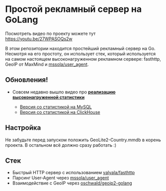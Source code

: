 # Простой рекламный сервер на GoLang

Посмотреть видео по проекту можете тут https://youtu.be/27WPASOQs2w

В этом репозитории находится простейший рекламный сервер на Go. Несмотря на его простоту, он использует стек, который используется на самом настоящем высоконагруженном рекламном сервере: fasthttp, GeoIP от MaxMind и [mssola/user_agent](https://github.com/mssola/user_agent).

## Обновления!

* Совсем недавно вышло видео про __[реализацию высоконагруженной статистики](https://www.youtube.com/watch?v=eAmblLikTgo)__

  * [Версия со статистикой на MySQL](https://github.com/VyacheslavGoryunov/simple-ads-server/tree/mysql-stats)
  * [Версия со статистикой на ClickHouse](https://github.com/VyacheslavGoryunov/simple-ads-server/tree/clickhouse-stats)

## Настройка

Не забудьте перед запуском положить GeoLite2-Country.mmdb в корень проекта. В остальном всё должно сразу работать :) 

## Стек

* Быстрый HTTP сервер с использованием [valyala/fasthttp](https://github.com/valyala/fasthttp)
* Парсинг User-Agent через [mssola/user_agent](https://github.com/mssola/user_agent)
* Взаимодействие с GeoIP через [oschwald/geoip2-golang](https://github.com/oschwald/geoip2-golang)

